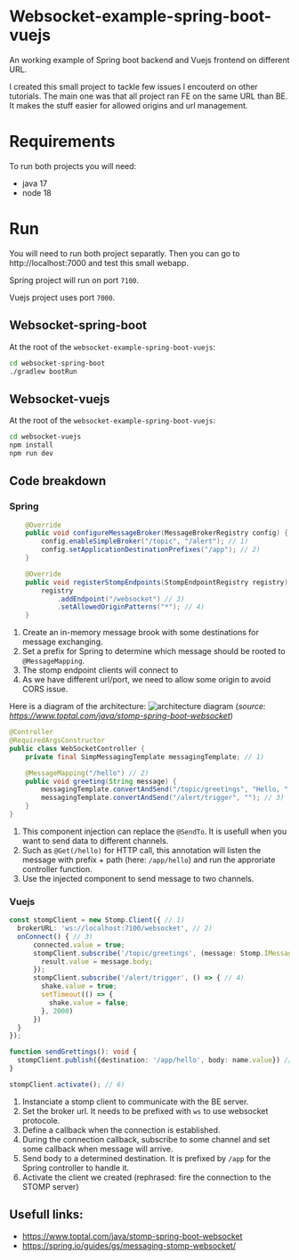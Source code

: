 # Websocket-example-spring-boot-vuejs
An working example of Spring boot backend and Vuejs frontend on different URL.

I created this small project to tackle few issues I encouterd on other tutorials.
The main one was that all project ran FE on the same URL than BE. It makes the stuff easier for allowed origins and url management.

# Requirements

To run both projects you will need:
* java 17
* node 18

# Run

You will need to run both project separatly. Then you can go to http://localhost:7000 and test this small webapp.

Spring project will run on port `7100`.

Vuejs project uses port `7000`.


## Websocket-spring-boot

At the root of the `websocket-example-spring-boot-vuejs`:
```bash
cd websocket-spring-boot
./gradlew bootRun
```

## Websocket-vuejs
At the root of the `websocket-example-spring-boot-vuejs`:

```bash
cd websocket-vuejs
npm install
npm run dev
```

## Code breakdown

### Spring

```java
    @Override
    public void configureMessageBroker(MessageBrokerRegistry config) {
        config.enableSimpleBroker("/topic", "/alert"); // 1)
        config.setApplicationDestinationPrefixes("/app"); // 2)
    }

    @Override
    public void registerStompEndpoints(StompEndpointRegistry registry) {
        registry
            .addEndpoint("/websocket") // 3)
            .setAllowedOriginPatterns("*"); // 4)
    }
```

1. Create an in-memory message brook with some destinations for message exchanging.
2. Set a prefix for Spring to determine which message should be rooted to `@MessageMapping`.
3. The stomp endpoint clients will connect to
4. As we have different url/port, we need to allow some origin to avoid CORS issue.

Here is a diagram of the architecture: ![architecture diagram](https://assets.toptal.io/images?url=https%3A%2F%2Fuploads.toptal.io%2Fblog%2Fimage%2F129598%2Ftoptal-blog-image-1555593632876-e8be5fa57853689bab282bb8be341130.png)
(_source: https://www.toptal.com/java/stomp-spring-boot-websocket_)

```java
@Controller
@RequiredArgsConstructor
public class WebSocketController {
    private final SimpMessagingTemplate messagingTemplate; // 1)

    @MessageMapping("/hello") // 2)
    public void greeting(String message) {
        messagingTemplate.convertAndSend("/topic/greetings", "Hello, " + message + "!"); // 3)
        messagingTemplate.convertAndSend("/alert/trigger", ""); // 3)
    }
}
```

1. This component injection can replace the `@SendTo`. It is usefull when you want to send data to different channels.
2. Such as `@Get(/hello)` for HTTP call, this annotation will listen the message with prefix + path (here: `/app/hello`) and run the approriate controller function.
3. Use the injected component to send message to two channels.


### Vuejs

```typescript
const stompClient = new Stomp.Client({ // 1)
  brokerURL: 'ws://localhost:7100/websocket', // 2)
  onConnect() { // 3)
      connected.value = true;
      stompClient.subscribe('/topic/greetings', (message: Stomp.IMessage) => { // 4)
        result.value = message.body;
      });
      stompClient.subscribe('/alert/trigger', () => { // 4)
        shake.value = true;
        setTimeout(() => {
          shake.value = false;
        }, 2000)
      })
  }
});

function sendGrettings(): void {
  stompClient.publish({destination: '/app/hello', body: name.value}) // 5)
}

stompClient.activate(); // 6)
```
1. Instanciate a stomp client to communicate with the BE server.
2. Set the broker url. It needs to be prefixed with `ws` to use websocket protocole.
3. Define a callback when the connection is established.
4. During the connection callback, subscribe to some channel and set some callback when message will arrive.
5. Send body to a determined destination. It is prefixed by `/app` for the Spring controller to handle it.
6. Activate the client we created (rephrased: fire the connection to the STOMP server)


## Usefull links:
* https://www.toptal.com/java/stomp-spring-boot-websocket
* https://spring.io/guides/gs/messaging-stomp-websocket/
